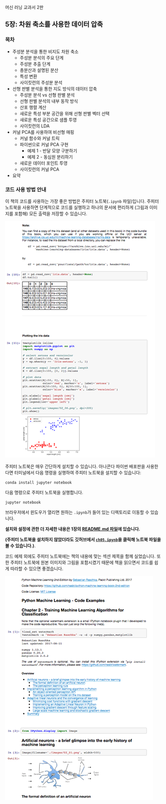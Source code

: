 머신 러닝 교과서 2판


##  5장: 차원 축소를 사용한 데이터 압축

### 목차

- 주성분 분석을 통한 비지도 차원 축소
  - 주성분 분석의 주요 단계
  - 주성분 추출 단계
  - 총분산과 설명된 분산
  - 특성 변환
  - 사이킷런의 주성분 분석
- 선형 판별 분석을 통한 지도 방식의 데이터 압축
  - 주성분 분석 vs 선형 판별 분석
  - 선형 판별 분석의 내부 동작 방식
  - 산포 행렬 계산
  - 새로운 특성 부분 공간을 위해 선형 판별 벡터 선택
  - 새로운 특성 공간으로 샘플 투영
  - 사이킷런의 LDA
- 커널 PCA를 사용하여 비선형 매핑
  - 커널 함수와 커널 트릭
  - 파이썬으로 커널 PCA 구현
    - 예제 1 - 반달 모양 구분하기
    - 예제 2 - 동심원 분리하기
  - 새로운 데이터 포인트 투영
  - 사이킷런의 커널 PCA
- 요약

### 코드 사용 방법 안내

이 책의 코드를 사용하는 가장 좋은 방법은 주피터 노트북(`.ipynb` 파일)입니다. 주피터 노트북을 사용하면 단계적으로 코드를 실행하고 하나의 문서에 편리하게 (그림과 이미지를 포함해) 모든 출력을 저장할 수 있습니다.

![](../ch02/images/jupyter-example-1.png)

주피터 노트북은 매우 간단하게 설치할 수 있습니다. 아나콘다 파이썬 배포판을 사용한다면 터미널에서 다음 명령을 실행하여 주피터 노트북을 설치할 수 있습니다:

    conda install jupyter notebook

다음 명령으로 주피터 노트북을 실행합니다.

    jupyter notebook

브라우저에서 윈도우가 열리면 원하는 `.ipynb`가 들어 있는 디렉토리로 이동할 수 있습니다.

**설치와 설정에 관한 더 자세한 내용은 1장의 [README.md 파일](../ch01/README.md)에 있습니다.**

**(주피터 노트북을 설치하지 않았더라도 깃허브에서 [`ch05.ipynb`](https://github.com/rickiepark/python-machine-learning-book-3rd-edition/blob/master/ch05/ch05.ipynb)을 클릭해 노트북 파일을 볼 수 있습니다.)**.

코드 예제 외에도 주피터 노트북에는 책의 내용에 맞는 섹션 제목을 함께 실었습니다. 또한 주피터 노트북에 원본 이미지와 그림을 포함시켰기 때문에 책을 읽으면서 코드를 쉽게 따라할 수 있으면 좋겠습니다.

![](../ch02/images/jupyter-example-2.png)